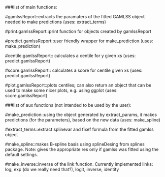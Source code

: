 ###list of main functions:

#gamlssReport::extracts the paramaters of the fitted GAMLSS object needed to make predictions (uses: extract_terms)

#print.gamlssReport::print function for objects created by gamlssReport 

#predict.gamlssReport::user friendly wrapper for make_prediction (uses: make_prediction)

#centile.gamlssReport:: calculates a centile for y given xs (uses: predict.gamlssReport)

#score.gamlssReport:: calculates a score for centile given xs (uses: predict.gamlssReport)

#plot.gamlssReport::plots centiles; can also return an object that can be used to make some nicer plots, e.g. using ggplot (uses: score.gamlssReport)



###list of aux functions (not intended to be used by the user):

#make_prediction::using the object generated by extract_params, it makes predictions (for the parameters), based on the new data (uses: make_spline)

#extract_terms::extract splinevar and fixef formula from the fitted gamlss object

#make_spline::makes B-spline basis using splineDesing from splines package. Note: gives the appropriate res only if gamlss was fitted using the default settings.

#make_inverse::inverse of the link function. Currently implemented links: log, exp (do we really need that?), logit, inverse, identity
